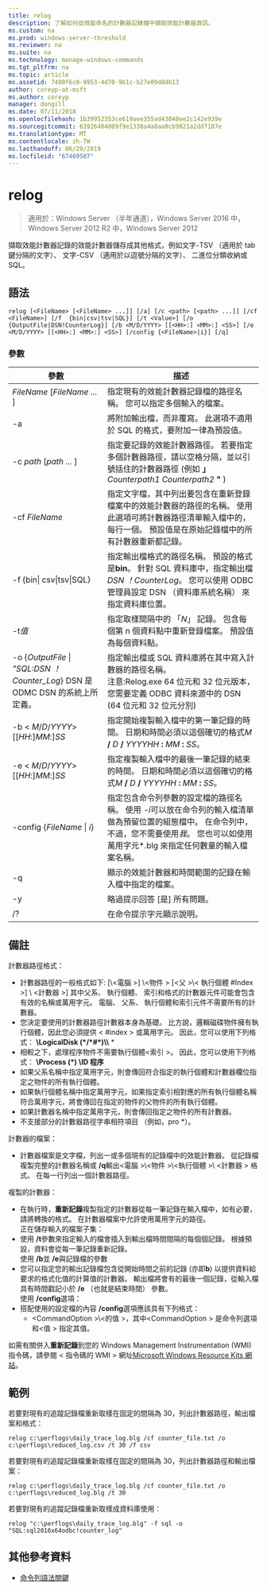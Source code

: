 ```yaml
---
title: relog
description: 了解如何從效能命名的計數器記錄檔中擷取效能計數器資訊。
ms.custom: na
ms.prod: windows-server-threshold
ms.reviewer: na
ms.suite: na
ms.technology: manage-windows-commands
ms.tgt_pltfrm: na
ms.topic: article
ms.assetid: 7480f6c0-9953-4d70-9b1c-b27e09d8db13
author: coreyp-at-msft
ms.author: coreyp
manager: dongill
ms.date: 07/11/2018
ms.openlocfilehash: 1b39952353ce619aee355ad43048ee2c142e939e
ms.sourcegitcommit: 63926404009f9e1330a4a0aa8cb9821a2dd7187e
ms.translationtype: MT
ms.contentlocale: zh-TW
ms.lasthandoff: 06/29/2019
ms.locfileid: "67469507"
---
```

# <a name="relog"></a>relog

>適用於：Windows Server （半年通道），Windows Server 2016 中，Windows Server 2012 R2 中，Windows Server 2012

擷取效能計數器記錄的效能計數器儲存成其他格式，例如文字-TSV （適用於 tab 鍵分隔的文字）、 文字-CSV （適用於以逗號分隔的文字）、 二進位分類收納或 SQL。   

## <a name="syntax"></a>語法  
```  
relog [<FileName> [<FileName> ...]] [/a] [/c <path> [<path> ...]] [/cf <FileName>] [/f  {bin|csv|tsv|SQL}] [/t <Value>] [/o {OutputFile|DSN!CounterLog}] [/b <M/D/YYYY> [[<HH>:] <MM>:] <SS>] [/e <M/D/YYYY> [[<HH>:] <MM>:] <SS>] [/config {<FileName>|i}] [/q]  
```  

### <a name="parameters"></a>參數  

|                                         參數                                          |                                                                                                                                                                  描述                                                                                                                                                                   |
|--------------------------------------------------------------------------------------------|------------------------------------------------------------------------------------------------------------------------------------------------------------------------------------------------------------------------------------------------------------------------------------------------------------------------------------------------|
|                                *FileName* [*FileName ...* ]                                 |                                                                                                                      指定現有的效能計數器記錄檔的路徑名稱。 您可以指定多個輸入的檔案。                                                                                                                      |
|                                             -a                                             |                                                                                                          將附加輸出檔，而非覆寫。 此選項不適用於 SQL 的格式，要附加一律為預設值。                                                                                                           |
|                                   -c *path* [*path ...* ]                                   |                                                       指定要記錄的效能計數器路徑。 若要指定多個計數器路徑，請以空格分隔，並以引號括住的計數器路徑 (例如 **」** <em>Counterpath1</em> <em>Counterpath2</em> **"** )                                                       |
|                                       -cf *FileName*                                       |                                            指定文字檔，其中列出要包含在重新登錄檔案中的效能計數器的路徑的名稱。 使用此選項可將計數器路徑清單輸入檔中的，每行一個。 預設值是在原始記錄檔中的所有計數器重新都記錄。                                            |
|                                  -f {bin\| csv\|tsv\|SQL}                                  |                                       指定輸出檔格式的路徑名稱。 預設的格式是**bin**。 針對 SQL 資料庫中，指定輸出檔*DSN ！CounterLog*。 您可以使用 ODBC 管理員設定 DSN （資料庫系統名稱） 來指定資料庫位置。                                        |
|                                         -t*值*                                         |                                                                                                           指定取樣間隔中的 「*N*」 記錄。 包含每個第 n 個資料點中重新登錄檔案。 預設值為每個資料點。                                                                                                           |
| -o {*OutputFile* \| *"SQL:DSN ！Counter_Log*} DSN 是 ODMC DSN 的系統上所定義。 |                                                   指定輸出檔或 SQL 資料庫將在其中寫入計數器的路徑名稱。 <br>注意:Relog.exe 64 位元和 32 位元版本，您需要定義 ODBC 資料來源中的 DSN (64 位元和 32 位元分別)                                                   |
|                          -b \< *M*/*D*/*YYYY*> [[*HH*:]*MM*:]*SS*                           |                                                                          指定開始複製輸入檔中的第一筆記錄的時間。 日期和時間必須以這個確切的格式<em>M</em> **/** <em>D</em> **/** <em>YYYYHH</em> **:** <em>MM</em> **:** <em>SS</em>。                                                                          |
|                          -e \< *M*/*D*/*YYYY*> [[*HH*:]*MM*:]*SS*                           |                                                                           指定複製輸入檔中的最後一筆記錄的結束的時間。 日期和時間必須以這個確切的格式<em>M</em> **/** <em>D</em> **/** <em>YYYYHH</em> **:** <em>MM</em> **:** <em>SS</em>。                                                                            |
|                                -config {*FileName* \| *i*}                                 | 指定包含命令列參數的設定檔的路徑名稱。 使用 *-i*可以放在命令列的輸入檔清單做為預留位置的組態檔中。 在命令列中，不過，您不需要使用*我*。 您也可以如使用萬用字元\*.blg 來指定任何數量的輸入檔案名稱。 |
|                                             -q                                             |                                                                                                                          顯示的效能計數器和時間範圍的記錄在輸入檔中指定的檔案。                                                                                                                           |
|                                             -y                                             |                                                                                                                                            略過提示回答 [是] 所有問題。                                                                                                                                             |
|                                             /?                                             |                                                                                                                                                      在命令提示字元顯示說明。                                                                                                                                                      |

## <a name="remarks"></a>備註  
計數器路徑格式：  
- 計數器路徑的一般格式如下: [\\\<電腦 >] \\\<物件 > [\<父 >\\< 執行個體 #Index >] \\ \<計數器 >] 其中父系、 執行個體、 索引和格式的計數器元件可能會包含有效的名稱或萬用字元。 電腦、 父系、 執行個體和索引元件不需要所有的計數器。  
- 您決定要使用的計數器路徑計數器本身為基礎。 比方說，邏輯磁碟物件擁有執行個體<Index>，因此您必須提供 < #index > 或萬用字元。 因此，您可以使用下列格式： **\LogicalDisk (\*/\*#\*)\\\\** *  
- 相較之下，處理程序物件不需要執行個體\<索引 >。 因此，您可以使用下列格式： **\Process (\*) \ID 程序**  
- 如果父系名稱中指定萬用字元，則會傳回符合指定的執行個體和計數器欄位指定之物件的所有執行個體。  
- 如果執行個體名稱中指定萬用字元，如果指定索引相對應的所有執行個體名稱符合萬用字元，將會傳回在指定的物件的父物件的所有執行個體。  
- 如果計數器名稱中指定萬用字元，則會傳回指定之物件的所有計數器。  
- 不支援部分的計數器路徑字串相符項目 （例如，pro *）。  

計數器的檔案：  
-   計數器檔案是文字檔，列出一或多個現有的記錄檔中的效能計數器。 從記錄檔複製完整的計數器名稱或 **/q**輸出\<電腦 >\\\<物件 >\\\<執行個體 >\\ \<計數器 > 格式。 在每一行列出一個計數器路徑。  

複製的計數器：  
-   在執行時，**重新記錄**複製指定的計數器從每一筆記錄在輸入檔中，如有必要，請將轉換的格式。 在計數器檔案中允許使用萬用字元的路徑。  
正在儲存輸入的檔案子集：  
-   使用 **/t**參數來指定輸入的檔會插入到輸出檔時間間隔的每個<n>個記錄。 根據預設，資料會從每一筆記錄重新記錄。  
使用 **/b**並 **/e**與記錄檔的參數  
-   您可以指定您的輸出記錄檔包含從開始時間之前的記錄 (亦即**b**) 以提供資料給要求的格式化值的計算值的計數器。 輸出檔將會有的最後一個記錄，從輸入檔具有時間戳記小於 **/e** （也就是結束時間） 參數。  
使用 **/config**選項：  
-   搭配使用的設定檔的內容 **/config**選項應該具有下列格式：  
    -   \<CommandOption >\\\<的值 >，其中\<CommandOption > 是命令列選項和\<值 > 指定其值。

如需有關併入**重新記錄**到您的 Windows Management Instrumentation (WMI) 指令碼，請參閱 < 指令碼的 WMI > 網址[Microsoft Windows Resource Kits 網站](https://go.microsoft.com/fwlink/?LinkId=4665)。  

## <a name="BKMK_Examples"></a>範例  
若要對現有的追蹤記錄檔重新取樣在固定的間隔為 30，列出計數器路徑，輸出檔案和格式：  
```  
relog c:\perflogs\daily_trace_log.blg /cf counter_file.txt /o c:\perflogs\reduced_log.csv /t 30 /f csv  
```  
若要對現有的追蹤記錄檔重新取樣在固定的間隔為 30，列出計數器路徑和輸出檔案：  
```  
relog c:\perflogs\daily_trace_log.blg /cf counter_file.txt /o c:\perflogs\reduced_log.blg /t 30  
```
若要對現有的追蹤記錄檔重新取樣成資料庫使用：
```
relog "c:\perflogs\daily_trace_log.blg" -f sql -o "SQL:sql2016x64odbc!counter_log"
```

## <a name="additional-references"></a>其他參考資料  
-   [命令列語法關鍵](command-line-syntax-key.md)  
